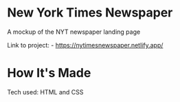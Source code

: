# New York Times Newspaper
A mockup of the NYT newspaper landing page 

Link to project: - https://nytimesnewspaper.netlify.app/

# How It's Made
Tech used: HTML and CSS